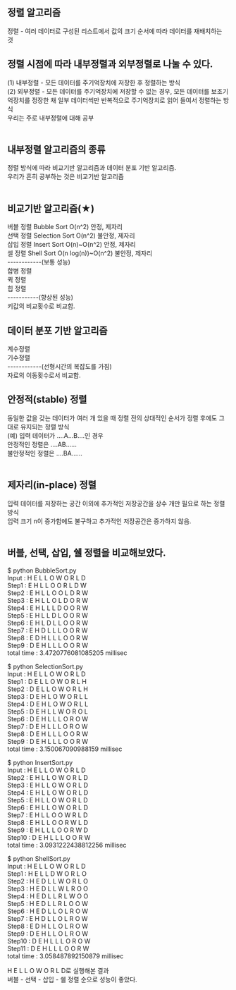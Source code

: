 ## 정렬 알고리즘
정렬 - 여러 데이터로 구성된 리스트에서 값의 크기 순서에 따라 데이터를 재배치하는 것
<br />

## 정렬 시점에 따라 내부정렬과 외부정렬로 나눌 수 있다.
(1) 내부정렬 - 모든 데이터를 주기억장치에 저장한 후 정렬하는 방식<br />
(2) 외부정렬 - 모든 데이터를 주기억장치에 저장할 수 없는 경우, 모든 데이터를 보조기억장치를 정장한 채 일부 데이터씩만 반복적으로 주기억장치로 읽어 들여서 정렬하는 방식<br />
우리는 주로 내부정렬에 대해 공부<br />
<br />

## 내부정렬 알고리즘의 종류
정렬 방식에 따라 비교기반 알고리즘과 데이터 분포 기반 알고리즘.<br />
우리가 흔히 공부하는 것은 비교기반 알고리즘<br />
<br />

## 비교기반 알고리즘(★)
버블 정렬 Bubble Sort    O(n^2) 안정, 제자리<br />
선택 정렬 Selection Sort O(n^2) 불안정, 제자리<br />
삽입 정렬 Insert Sort    O(n)~O(n^2) 안정, 제자리<br />
셀   정렬 Shell Sort     O(n log(n))~O(n^2) 불안정, 제자리<br />
------------(보통 성능)<br />
합병 정렬<br />
퀵 정렬<br />
힙 정렬<br />
-----------(향상된 성능)<br />
키값의 비교횟수로 비교함.<br />

## 데이터 분포 기반 알고리즘
계수정렬<br />
기수정렬<br />
------------(선형시간의 복잡도를 가짐)<br />
자료의 이동횟수로서 비교함.<br />

## 안정적(stable) 정렬
동일한 값을 갖는 데이터가 여러 개 있을 때 정렬 전의 상대적인 순서가 정렬 후에도 그대로 유지되는 정렬 방식<br />
(예) 입력 데이터가 ....A...B....인 경우<br />
안정적인 정렬은   ....AB......<br />
불안정적인 정렬은 ....BA......<br />
<br />

## 제자리(in-place) 정렬
입력 데이터를 저장하는 공간 이외에 추가적인 저장공간을 상수 개만 필요로 하는 정렬 방식<br />
입력 크기 n이 증가함에도 불구하고 추가적인 저장공간은 증가하지 않음.<br />
<br />

## 버블, 선택, 삽입, 쉘 정렬을 비교해보았다.
$ python BubbleSort.py<br />
Input : H E L L O W O R L D<br />
Step1 : E H L L O O R L D W<br />
Step2 : E H L L O O L D R W<br />
Step3 : E H L L O L D O R W<br />
Step4 : E H L L L D O O R W<br />
Step5 : E H L L D L O O R W<br />
Step6 : E H L D L L O O R W<br />
Step7 : E H D L L L O O R W<br />
Step8 : E D H L L L O O R W<br />
Step9 : D E H L L L O O R W<br />
total time : 3.4720776081085205 millisec<br />

$ python SelectionSort.py<br />
Input : H E L L O W O R L D<br />
Step1 : D E L L O W O R L H<br />
Step2 : D E L L O W O R L H<br />
Step3 : D E H L O W O R L L<br />
Step4 : D E H L O W O R L L<br />
Step5 : D E H L L W O R O L<br />
Step6 : D E H L L L O R O W<br />
Step7 : D E H L L L O R O W<br />
Step8 : D E H L L L O O R W<br />
Step9 : D E H L L L O O R W<br />
total time : 3.150067090988159 millisec<br />

$ python InsertSort.py<br />
Input : H E L L O W O R L D<br />
Step2 : E H L L O W O R L D<br />
Step3 : E H L L O W O R L D<br />
Step4 : E H L L O W O R L D<br />
Step5 : E H L L O W O R L D<br />
Step6 : E H L L O W O R L D<br />
Step7 : E H L L O O W R L D<br />
Step8 : E H L L O O R W L D<br />
Step9 : E H L L L O O R W D<br />
Step10 : D E H L L L O O R W<br />
total time : 3.0931222438812256 millisec<br />

$ python ShellSort.py<br />
Input : H E L L O W O R L D<br />
Step1 : H E L L D W O R L O<br />
Step2 : H E D L L W O R L O<br />
Step3 : H E D L L W L R O O<br />
Step4 : H E D L L R L W O O<br />
Step5 : H E D L L R L O O W<br />
Step6 : H E D L L O L R O W<br />
Step7 : E H D L L O L R O W<br />
Step8 : E D H L L O L R O W<br />
Step9 : D E H L L O L R O W<br />
Step10 : D E H L L L O R O W<br />
Step11 : D E H L L L O O R W<br />
total time : 3.058487892150879 millisec<br />

H E L L O W O R L D로 실행해본 결과<br />
버블 - 선택 - 삽입 - 쉘 정렬 순으로 성능이 좋았다.<br />
